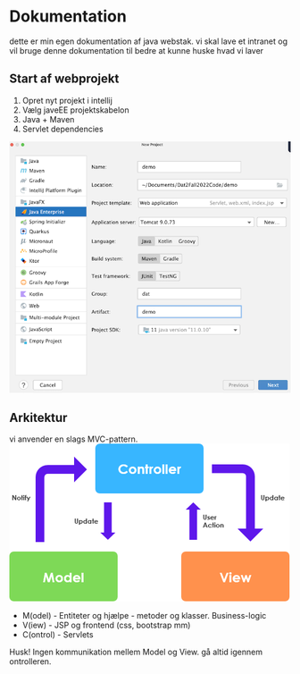 # Dokumentation
dette er min egen dokumentation af java webstak. vi skal lave et intranet
og vil bruge denne dokumentation til bedre at kunne huske hvad vi laver


## Start af webprojekt

1. Opret nyt projekt i intellij
2. Vælg javeEE projektskabelon
3. Java + Maven
4. Servlet dependencies

![img.png](img/img.png)

## Arkitektur

vi anvender en slags MVC-pattern.
![img_1.png](img/img_1.png)

- M(odel) - Entiteter og hjælpe - metoder og klasser. Business-logic
- V(iew) - JSP og frontend (css, bootstrap mm)
- C(ontrol) - Servlets

Husk! Ingen kommunikation mellem Model og View. gå altid igennem ontrolleren.
